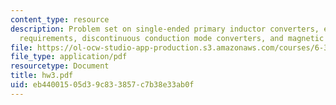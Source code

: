```yaml
---
content_type: resource
description: Problem set on single-ended primary inductor converters, energy storage
  requirements, discontinuous conduction mode converters, and magnetic circuit models.
file: https://ol-ocw-studio-app-production.s3.amazonaws.com/courses/6-334-power-electronics-spring-2007/eb44001505d39c833857c7b38e33ab0f_hw3.pdf
file_type: application/pdf
resourcetype: Document
title: hw3.pdf
uid: eb440015-05d3-9c83-3857-c7b38e33ab0f
---
```

